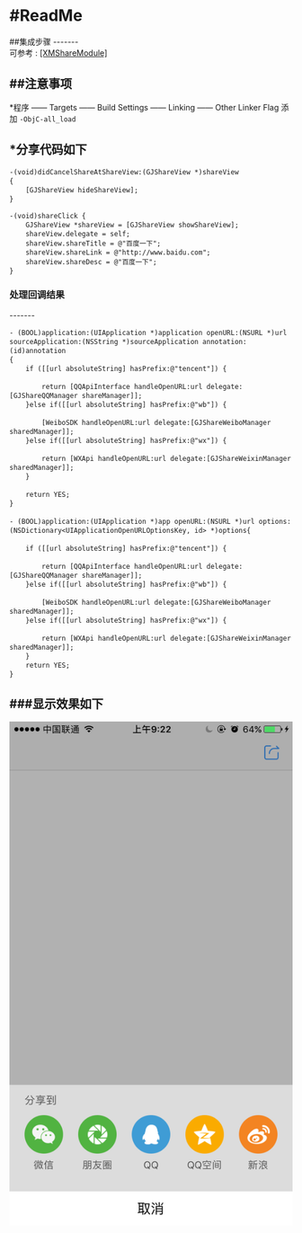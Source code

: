 #ReadMe   
=========
##集成步骤
-------    
可参考 : [[XMShareModule]](https://github.com/xumeng/XMShareModule)	

##注意事项
-------
*程序 —— Targets —— Build Settings —— Linking —— Other Linker Flag 添加 `-ObjC-all_load`

*分享代码如下   <br>
---------

```
-(void)didCancelShareAtShareView:(GJShareView *)shareView
{
    [GJShareView hideShareView];
}
```
```
-(void)shareClick {
    GJShareView *shareView = [GJShareView showShareView];
    shareView.delegate = self;
    shareView.shareTitle = @"百度一下";
    shareView.shareLink = @"http://www.baidu.com";
    shareView.shareDesc = @"百度一下";
}   
```

### 处理回调结果         

-------      

```
- (BOOL)application:(UIApplication *)application openURL:(NSURL *)url sourceApplication:(NSString *)sourceApplication annotation:(id)annotation
{
    if ([[url absoluteString] hasPrefix:@"tencent"]) {
        
        return [QQApiInterface handleOpenURL:url delegate:[GJShareQQManager shareManager]];
    }else if([[url absoluteString] hasPrefix:@"wb"]) {
        
        [WeiboSDK handleOpenURL:url delegate:[GJShareWeiboManager sharedManager]];
    }else if([[url absoluteString] hasPrefix:@"wx"]) {
        
        return [WXApi handleOpenURL:url delegate:[GJShareWeixinManager sharedManager]];
    }
    
    return YES;
}

- (BOOL)application:(UIApplication *)app openURL:(NSURL *)url options:(NSDictionary<UIApplicationOpenURLOptionsKey, id> *)options{
    
    if ([[url absoluteString] hasPrefix:@"tencent"]) {
        
        return [QQApiInterface handleOpenURL:url delegate:[GJShareQQManager shareManager]];
    }else if([[url absoluteString] hasPrefix:@"wb"]) {
        
        [WeiboSDK handleOpenURL:url delegate:[GJShareWeiboManager sharedManager]];
    }else if([[url absoluteString] hasPrefix:@"wx"]) {
        
        return [WXApi handleOpenURL:url delegate:[GJShareWeixinManager sharedManager]];
    }
    return YES;
}   

```
###显示效果如下 
---------

![](https://github.com/moling111/shareDemo/blob/master/share/CC81725D9E71AFDF410BC8D6382E7FBF.png)

